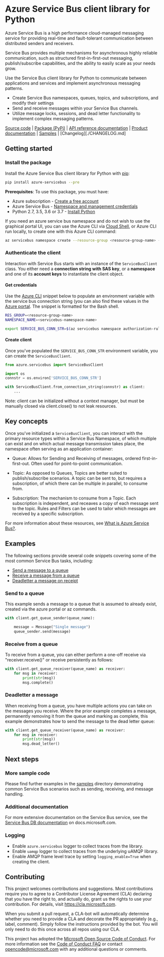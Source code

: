 # Azure Service Bus client library for Python

Azure Service Bus is a high performance cloud-managed messaging service for providing real-time and fault-tolerant communication between distributed senders and receivers.

Service Bus provides multiple mechanisms for asynchronous highly reliable communication, such as structured first-in-first-out messaging, 
publish/subscribe capabilities, and the ability to easily scale as your needs grow.

Use the Service Bus client library for Python to communicate between applications and services and implement asynchronous messaging patterns.

* Create Service Bus namespaces, queues, topics, and subscriptions, and modify their settings
* Send and receive messages within your Service Bus channels.
* Utilize message locks, sessions, and dead letter functionality to implement complex messaging patterns.

[Source code](./) | [Package (PyPi)](pypi) | [API reference documentation](api_docs) | [Product documentation](product_docs) | [Samples](./samples) | [Changelog][./CHANGELOG.md]

## Getting started

### Install the package

Install the Azure Service Bus client library for Python with [pip][pip]:

```Bash
pip install azure-servicebus --pre
```

**Prerequisites**: 
To use this package, you must have:
* Azure subscription - [Create a free account][azure_sub]
* Azure Service Bus - [Namespace and management credentials][service_bus_namespace]
* Python 2.7, 3.5, 3.6 or 3.7 - [Install Python][python]

If you need an azure service bus namespace and do not wish to use the graphical portal UI, you can use the Azure CLI via [Cloud Shell][cloud_shell_bash], or Azure CLI run locally, to create one with this Azure CLI command:

```Bash
az servicebus namespace create --resource-group <resource-group-name> --name <servicebus-namespace-name> --location <servicebus-namespace-location>
```

### Authenticate the client

Interaction with Service Bus starts with an instance of the `ServiceBusClient` class. You either need a **connection string with SAS key**, or a **namespace** and one of its **account keys** to instantiate the client object.

#### Get credentials

Use the [Azure CLI][azure_cli] snippet below to populate an environment variable with the service bus connection string (you can also find these values in the [Azure portal][azure_portal]. The snippet is formatted for the Bash shell.

```Bash
RES_GROUP=<resource-group-name>
NAMESPACE_NAME=<servicebus-namespace-name>

export SERVICE_BUS_CONN_STR=$(az servicebus namespace authorization-rule keys list --resource-group $RES_GROUP --namespace-name $NAMESPACE_NAME --query RootManageSharedAccessKey --output tsv)
```

#### Create client

Once you've populated the `SERVICE_BUS_CONN_STR` environment variable, you can create the `ServiceBusClient`.

```Python
from azure.servicebus import ServiceBusClient

import os
connstr = os.environ['SERVICE_BUS_CONN_STR']

with ServiceBusClient.from_connection_string(connstr) as client:
    ...
```

Note: client can be initialized without a context manager, but must be manually closed via client.close() to not leak resources.

## Key concepts

Once you've initialized a `ServiceBusClient`, you can interact with the primary resource types within a Service Bus Namespace, of which multiple can exist and on which actual message transmission takes place, the namespace often serving as an application container:

* Queue: Allows for Sending and Receiving of messages, ordered first-in-first-out.  Often used for point-to-point communication.

* Topic: As opposed to Queues, Topics are better suited to publish/subscribe scenarios.  A topic can be sent to, but requires a subscription, of which there can be multiple in parallel, to consume from.

* Subscription: The mechanism to consume from a Topic.  Each subscription is independent, and receaves a copy of each message sent to the topic.  Rules and Filters can be used to tailor which messages are received by a specific subscription.

For more information about these resources, see [What is Azure Service Bus?][service_bus_overview].

## Examples

The following sections provide several code snippets covering some of the most common Service Bus tasks, including:

* [Send a message to a queue](#send-to-a-queue)
* [Receive a message from a queue](#receive-from-a-queue)
* [Deadletter a message on receipt](#deadletter-a-message)


### Send to a queue

This example sends a message to a queue that is assumed to already exist, created via the azure portal or az commands.

```Python
with client.get_queue_sender(queue_name):

    message = Message("Single message")
    queue_sender.send(message)
```

### Receive from a queue

To receive from a queue, you can either perform a one-off receive via "receiver.receive()" or receive persistently as follows:

```Python
with client.get_queue_receiver(queue_name) as receiver:
    for msg in receiver:
        print(str(msg))
        msg.complete()
```

### Deadletter a message

When receiving from a queue, you have multiple actions you can take on the messages you receive.  Where the prior example completes a message,
permanently removing it from the queue and marking as complete, this example demonstrates how to send the message to the dead letter queue:

```Python
with client.get_queue_receiver(queue_name) as receiver:
    for msg in receiver:
        print(str(msg))
        msg.dead_letter()
```

## Next steps

### More sample code

Please find further examples in the [samples](./samples) directory demonstrating common Service Bus scenarios such as sending, receiving, and message handling.

### Additional documentation

For more extensive documentation on the Service Bus service, see the [Service Bus DB documentation][service_bus_docs] on docs.microsoft.com.

### Logging

- Enable `azure.servicebus` logger to collect traces from the library.
- Enable `uamqp` logger to collect traces from the underlying uAMQP library.
- Enable AMQP frame level trace by setting `logging_enable=True` when creating the client.

## Contributing

This project welcomes contributions and suggestions.  Most contributions require you to agree to a
Contributor License Agreement (CLA) declaring that you have the right to, and actually do, grant us
the rights to use your contribution. For details, visit https://cla.microsoft.com.

When you submit a pull request, a CLA-bot will automatically determine whether you need to provide
a CLA and decorate the PR appropriately (e.g., label, comment). Simply follow the instructions
provided by the bot. You will only need to do this once across all repos using our CLA.

This project has adopted the [Microsoft Open Source Code of Conduct](https://opensource.microsoft.com/codeofconduct/).
For more information see the [Code of Conduct FAQ](https://opensource.microsoft.com/codeofconduct/faq/) or
contact [opencode@microsoft.com](mailto:opencode@microsoft.com) with any additional questions or comments.

<!-- LINKS -->
[azure_cli]: https://docs.microsoft.com/cli/azure
[api_docs]: https://docs.microsoft.com/python/api/overview/azure/servicebus/client?view=azure-python
[product_docs]: https://docs.microsoft.com/azure/service-bus-messaging/
[azure_portal]: https://portal.azure.com
[azure_sub]: https://azure.microsoft.com/free/
[cloud_shell]: https://docs.microsoft.com/azure/cloud-shell/overview
[cloud_shell_bash]: https://shell.azure.com/bash
[pip]: https://pypi.org/project/pip/
[pypi]: https://pypi.org/project/azure-servicebus/
[python]: https://www.python.org/downloads/
[venv]: https://docs.python.org/3/library/venv.html
[virtualenv]: https://virtualenv.pypa.io
[service_bus_namespace]: https://docs.microsoft.com/azure/service-bus-messaging/service-bus-create-namespace-portal
[service_bus_overview]: https://docs.microsoft.com/azure/service-bus-messaging/service-bus-messaging-overview
[queue_status_codes]: https://docs.microsoft.com/rest/api/servicebus/create-queue#response-codes
[service_bus_docs]: https://docs.microsoft.com/azure/service-bus/